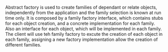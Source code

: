 Abstract factory is used to create families of dependant or relate objects, independently from the application and the family selection is known at run time only.
It is composed by a family factory interface, which contains stubs for each object creation, and a concrete implementation for each family.
Also an interface for each object, which will be implemented in each family.
The client will use teh family factory to excute the creation of each object in each family, assigning a new factory implementation allow the creation of different families.
